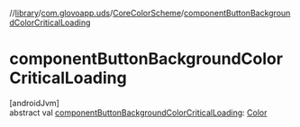 //[library](../../../index.md)/[com.glovoapp.uds](../index.md)/[CoreColorScheme](index.md)/[componentButtonBackgroundColorCriticalLoading](component-button-background-color-critical-loading.md)

# componentButtonBackgroundColorCriticalLoading

[androidJvm]\
abstract val [componentButtonBackgroundColorCriticalLoading](component-button-background-color-critical-loading.md): [Color](https://developer.android.com/reference/kotlin/androidx/compose/ui/graphics/Color.html)
